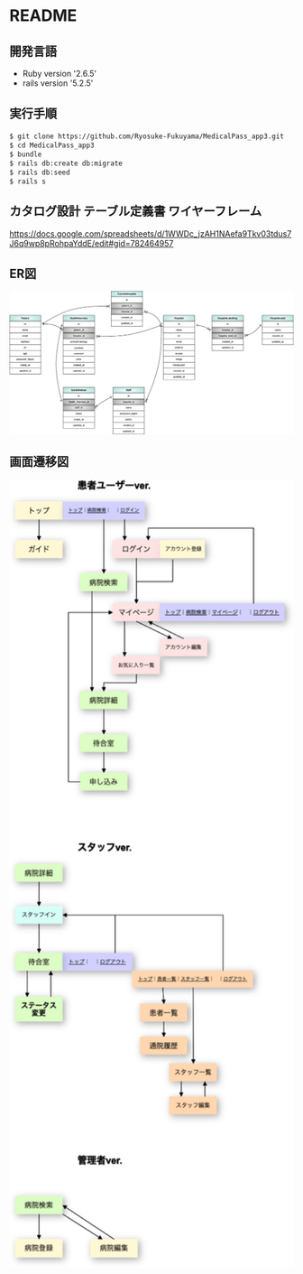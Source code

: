 # README

## 開発言語
- Ruby version '2.6.5'
- rails version '5.2.5'

## 実行手順
```
$ git clone https://github.com/Ryosuke-Fukuyama/MedicalPass_app3.git
$ cd MedicalPass_app3
$ bundle
$ rails db:create db:migrate
$ rails db:seed
$ rails s
```

## カタログ設計 テーブル定義書 ワイヤーフレーム
https://docs.google.com/spreadsheets/d/1WWDc_jzAH1NAefa9Tkv03tdus7J6q9wp8pRohpaYddE/edit#gid=782464957
## ER図
<img src="docs/E-R_diagram.png" alt="ER図" width='650px'>

## 画面遷移図
<img src="docs/S-F_diagram.png" alt="画面遷移図" width='650px'>